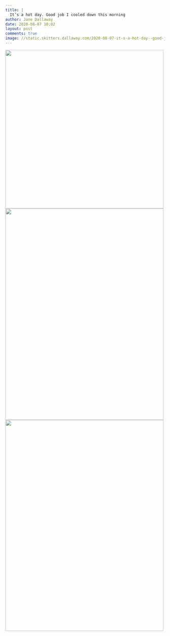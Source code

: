 ```yaml
---
title: |
  It’s a hot day. Good job I cooled down this morning
author: Jane Dallaway
date: 2020-08-07 10:02
layout: post
comments: true
image: //static.skitters.dallaway.com/2020-08-07-it-s-a-hot-day--good-job-i-cooled-down-this-morning-thumb-1-IMG-0052.JPG
---
```


<div>
        <a href="//static.skitters.dallaway.com/2020-08-07-it-s-a-hot-day--good-job-i-cooled-down-this-morning-fullsize-1-IMG-0052.JPG">
          <img src="//static.skitters.dallaway.com/2020-08-07-it-s-a-hot-day--good-job-i-cooled-down-this-morning-thumb-1-IMG-0052.JPG" width="500" height="500"/>
        </a>
      </div><div>
        <a href="//static.skitters.dallaway.com/2020-08-07-it-s-a-hot-day--good-job-i-cooled-down-this-morning-fullsize-2-IMG-0053.JPG">
          <img src="//static.skitters.dallaway.com/2020-08-07-it-s-a-hot-day--good-job-i-cooled-down-this-morning-thumb-2-IMG-0053.JPG" width="500" height="667"/>
        </a>
      </div><div>
        <a href="//static.skitters.dallaway.com/2020-08-07-it-s-a-hot-day--good-job-i-cooled-down-this-morning-fullsize-3-IMG-0051.JPG">
          <img src="//static.skitters.dallaway.com/2020-08-07-it-s-a-hot-day--good-job-i-cooled-down-this-morning-thumb-3-IMG-0051.JPG" width="500" height="666"/>
        </a>
      </div>


   
      